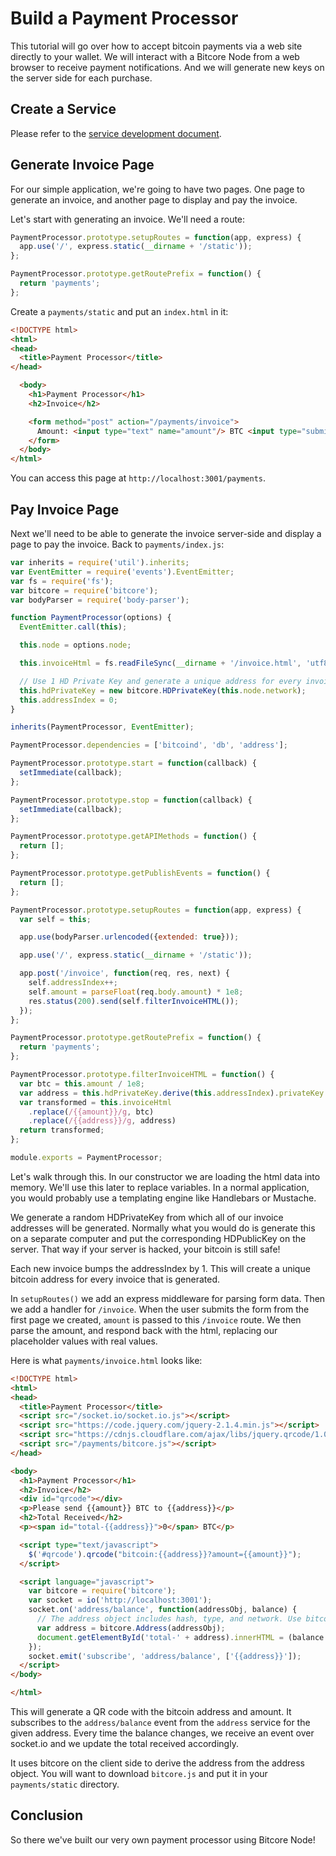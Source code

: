 # Build a Payment Processor

This tutorial will go over how to accept bitcoin payments via a web site directly to your wallet. We will interact with a Bitcore Node from a web browser to receive payment notifications. And we will generate new keys on the server side for each purchase.

## Create a Service

Please refer to the [service development document](service-development.html).

## Generate Invoice Page

For our simple application, we're going to have two pages. One page to generate an invoice, and another page to display and pay the invoice.

Let's start with generating an invoice. We'll need a route:

```js
PaymentProcessor.prototype.setupRoutes = function(app, express) {
  app.use('/', express.static(__dirname + '/static'));
};

PaymentProcessor.prototype.getRoutePrefix = function() {
  return 'payments';
};
```

Create a `payments/static` and put an `index.html` in it:

```html
<!DOCTYPE html>
<html>
<head>
  <title>Payment Processor</title>
</head>

  <body>
    <h1>Payment Processor</h1>
    <h2>Invoice</h2>

    <form method="post" action="/payments/invoice">
      Amount: <input type="text" name="amount"/> BTC <input type="submit" value="Generate Invoice" />
    </form>
  </body>
</html>
```

You can access this page at `http://localhost:3001/payments`.

## Pay Invoice Page

Next we'll need to be able to generate the invoice server-side and display a page to pay the invoice. Back to `payments/index.js`:

```js
var inherits = require('util').inherits;
var EventEmitter = require('events').EventEmitter;
var fs = require('fs');
var bitcore = require('bitcore');
var bodyParser = require('body-parser');

function PaymentProcessor(options) {
  EventEmitter.call(this);

  this.node = options.node;

  this.invoiceHtml = fs.readFileSync(__dirname + '/invoice.html', 'utf8');

  // Use 1 HD Private Key and generate a unique address for every invoice
  this.hdPrivateKey = new bitcore.HDPrivateKey(this.node.network);
  this.addressIndex = 0;
}

inherits(PaymentProcessor, EventEmitter);

PaymentProcessor.dependencies = ['bitcoind', 'db', 'address'];

PaymentProcessor.prototype.start = function(callback) {
  setImmediate(callback);
};

PaymentProcessor.prototype.stop = function(callback) {
  setImmediate(callback);
};

PaymentProcessor.prototype.getAPIMethods = function() {
  return [];
};

PaymentProcessor.prototype.getPublishEvents = function() {
  return [];
};

PaymentProcessor.prototype.setupRoutes = function(app, express) {
  var self = this;

  app.use(bodyParser.urlencoded({extended: true}));

  app.use('/', express.static(__dirname + '/static'));

  app.post('/invoice', function(req, res, next) {
    self.addressIndex++;
    self.amount = parseFloat(req.body.amount) * 1e8;
    res.status(200).send(self.filterInvoiceHTML());
  });
};

PaymentProcessor.prototype.getRoutePrefix = function() {
  return 'payments';
};

PaymentProcessor.prototype.filterInvoiceHTML = function() {
  var btc = this.amount / 1e8;
  var address = this.hdPrivateKey.derive(this.addressIndex).privateKey.toAddress();
  var transformed = this.invoiceHtml
    .replace(/{{amount}}/g, btc)
    .replace(/{{address}}/g, address)
  return transformed;
};

module.exports = PaymentProcessor;
```

Let's walk through this. In our constructor we are loading the html data into memory. We'll use this later to replace variables. In a normal application, you would probably use a templating engine like Handlebars or Mustache.

We generate a random HDPrivateKey from which all of our invoice addresses will be generated. Normally what you would do is generate this on a separate computer and put the corresponding HDPublicKey on the server. That way if your server is hacked, your bitcoin is still safe!

Each new invoice bumps the addressIndex by 1. This will create a unique bitcoin address for every invoice that is generated.

In `setupRoutes()` we add an express middleware for parsing form data. Then we add a handler for `/invoice`. When the user submits the form from the first page we created, `amount` is passed to this `/invoice` route. We then parse the amount, and respond back with the html, replacing our placeholder values with real values.

Here is what `payments/invoice.html` looks like:

```html
<!DOCTYPE html>
<html>
<head>
  <title>Payment Processor</title>
  <script src="/socket.io/socket.io.js"></script>
  <script src="https://code.jquery.com/jquery-2.1.4.min.js"></script>
  <script src="https://cdnjs.cloudflare.com/ajax/libs/jquery.qrcode/1.0/jquery.qrcode.min.js"></script>
  <script src="/payments/bitcore.js"></script>
</head>

<body>
  <h1>Payment Processor</h1>
  <h2>Invoice</h2>
  <div id="qrcode"></div>
  <p>Please send {{amount}} BTC to {{address}}</p>
  <h2>Total Received</h2>
  <p><span id="total-{{address}}">0</span> BTC</p>

  <script type="text/javascript">
    $('#qrcode').qrcode("bitcoin:{{address}}?amount={{amount}}");
  </script>

  <script language="javascript">
    var bitcore = require('bitcore');
    var socket = io('http://localhost:3001');
    socket.on('address/balance', function(addressObj, balance) {
      // The address object includes hash, type, and network. Use bitcore to derive the address.
      var address = bitcore.Address(addressObj);
      document.getElementById('total-' + address).innerHTML = (balance / 1e8);
    });
    socket.emit('subscribe', 'address/balance', ['{{address}}']);
  </script>
</body>

</html>
```

This will generate a QR code with the bitcoin address and amount. It subscribes to the `address/balance` event from the `address` service for the given address. Every time the balance changes, we receive an event over socket.io and we update the total received accordingly.

It uses bitcore on the client side to derive the address from the address object. You will want to download `bitcore.js` and put it in your `payments/static` directory.

## Conclusion

So there we've built our very own payment processor using Bitcore Node!
